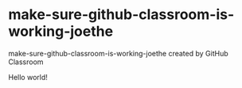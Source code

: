 # make-sure-github-classroom-is-working-joethe
make-sure-github-classroom-is-working-joethe created by GitHub Classroom

Hello world!
